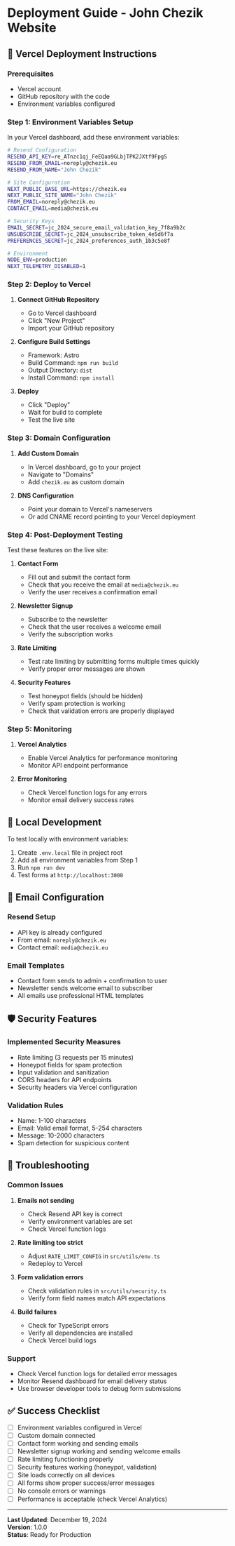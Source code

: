 # Deployment Guide - John Chezik Website

## 🚀 Vercel Deployment Instructions

### Prerequisites
- Vercel account
- GitHub repository with the code
- Environment variables configured

### Step 1: Environment Variables Setup

In your Vercel dashboard, add these environment variables:

```bash
# Resend Configuration
RESEND_API_KEY=re_ATnzc1qj_FeEQaa9GLbjTPK2JXtf9FpgS
RESEND_FROM_EMAIL=noreply@chezik.eu
RESEND_FROM_NAME="John Chezik"

# Site Configuration
NEXT_PUBLIC_BASE_URL=https://chezik.eu
NEXT_PUBLIC_SITE_NAME="John Chezik"
FROM_EMAIL=noreply@chezik.eu
CONTACT_EMAIL=media@chezik.eu

# Security Keys
EMAIL_SECRET=jc_2024_secure_email_validation_key_7f8a9b2c
UNSUBSCRIBE_SECRET=jc_2024_unsubscribe_token_4e5d6f7a
PREFERENCES_SECRET=jc_2024_preferences_auth_1b3c5e8f

# Environment
NODE_ENV=production
NEXT_TELEMETRY_DISABLED=1
```

### Step 2: Deploy to Vercel

1. **Connect GitHub Repository**
   - Go to Vercel dashboard
   - Click "New Project"
   - Import your GitHub repository

2. **Configure Build Settings**
   - Framework: Astro
   - Build Command: `npm run build`
   - Output Directory: `dist`
   - Install Command: `npm install`

3. **Deploy**
   - Click "Deploy"
   - Wait for build to complete
   - Test the live site

### Step 3: Domain Configuration

1. **Add Custom Domain**
   - In Vercel dashboard, go to your project
   - Navigate to "Domains"
   - Add `chezik.eu` as custom domain

2. **DNS Configuration**
   - Point your domain to Vercel's nameservers
   - Or add CNAME record pointing to your Vercel deployment

### Step 4: Post-Deployment Testing

Test these features on the live site:

1. **Contact Form**
   - Fill out and submit the contact form
   - Check that you receive the email at `media@chezik.eu`
   - Verify the user receives a confirmation email

2. **Newsletter Signup**
   - Subscribe to the newsletter
   - Check that the user receives a welcome email
   - Verify the subscription works

3. **Rate Limiting**
   - Test rate limiting by submitting forms multiple times quickly
   - Verify proper error messages are shown

4. **Security Features**
   - Test honeypot fields (should be hidden)
   - Verify spam protection is working
   - Check that validation errors are properly displayed

### Step 5: Monitoring

1. **Vercel Analytics**
   - Enable Vercel Analytics for performance monitoring
   - Monitor API endpoint performance

2. **Error Monitoring**
   - Check Vercel function logs for any errors
   - Monitor email delivery success rates

## 🔧 Local Development

To test locally with environment variables:

1. Create `.env.local` file in project root
2. Add all environment variables from Step 1
3. Run `npm run dev`
4. Test forms at `http://localhost:3000`

## 📧 Email Configuration

### Resend Setup
- API key is already configured
- From email: `noreply@chezik.eu`
- Contact email: `media@chezik.eu`

### Email Templates
- Contact form sends to admin + confirmation to user
- Newsletter sends welcome email to subscriber
- All emails use professional HTML templates

## 🛡️ Security Features

### Implemented Security Measures
- Rate limiting (3 requests per 15 minutes)
- Honeypot fields for spam protection
- Input validation and sanitization
- CORS headers for API endpoints
- Security headers via Vercel configuration

### Validation Rules
- Name: 1-100 characters
- Email: Valid email format, 5-254 characters
- Message: 10-2000 characters
- Spam detection for suspicious content

## 🚨 Troubleshooting

### Common Issues

1. **Emails not sending**
   - Check Resend API key is correct
   - Verify environment variables are set
   - Check Vercel function logs

2. **Rate limiting too strict**
   - Adjust `RATE_LIMIT_CONFIG` in `src/utils/env.ts`
   - Redeploy to Vercel

3. **Form validation errors**
   - Check validation rules in `src/utils/security.ts`
   - Verify form field names match API expectations

4. **Build failures**
   - Check for TypeScript errors
   - Verify all dependencies are installed
   - Check Vercel build logs

### Support
- Check Vercel function logs for detailed error messages
- Monitor Resend dashboard for email delivery status
- Use browser developer tools to debug form submissions

## ✅ Success Checklist

- [ ] Environment variables configured in Vercel
- [ ] Custom domain connected
- [ ] Contact form working and sending emails
- [ ] Newsletter signup working and sending welcome emails
- [ ] Rate limiting functioning properly
- [ ] Security features working (honeypot, validation)
- [ ] Site loads correctly on all devices
- [ ] All forms show proper success/error messages
- [ ] No console errors or warnings
- [ ] Performance is acceptable (check Vercel Analytics)

---

**Last Updated**: December 19, 2024  
**Version**: 1.0.0  
**Status**: Ready for Production
